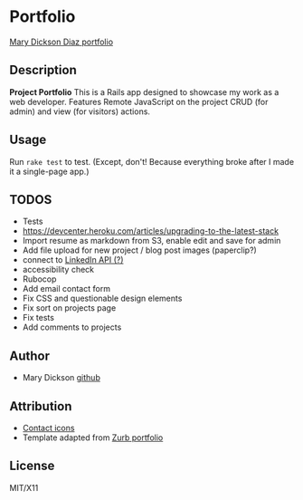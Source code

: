 # Portfolio

[Mary Dickson Diaz portfolio](http://www.marydickson.info)

## Description

**Project Portfolio** This is a Rails app designed to showcase my work as a web developer. Features Remote JavaScript on the project CRUD (for admin) and view (for visitors) actions.

## Usage

Run `rake test` to test. (Except, don't! Because everything broke after I made it a single-page app.)

## TODOS

- Tests
- https://devcenter.heroku.com/articles/upgrading-to-the-latest-stack
- Import resume as markdown from S3, enable edit and save for admin
- Add file upload for new project / blog post images (paperclip?)
- connect to [LinkedIn API (?)](https://www.linkedin.com/developers/)
- accessibility check
- Rubocop
- Add email contact form
- Fix CSS and questionable design elements
- Fix sort on projects page
- Fix tests
- Add comments to projects

## Author

- Mary Dickson [github](https://github.com/marythought)

## Attribution

- [Contact icons](http://blog.spoongraphics.co.uk/freebies/free-hand-drawn-doodle-icon-set-for-bloggers)
- Template adapted from [Zurb portfolio](http://foundation.zurb.com/templates/portfolio.html)

## License

MIT/X11
